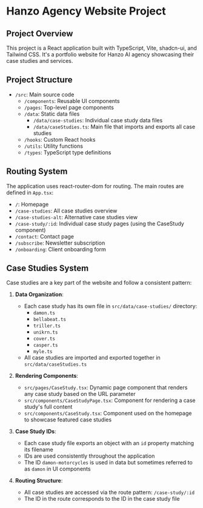 # Hanzo Agency Website Project

## Project Overview
This project is a React application built with TypeScript, Vite, shadcn-ui, and Tailwind CSS. It's a portfolio website for Hanzo AI agency showcasing their case studies and services.

## Project Structure
- `/src`: Main source code
  - `/components`: Reusable UI components
  - `/pages`: Top-level page components
  - `/data`: Static data files
    - `/data/case-studies`: Individual case study data files
    - `/data/caseStudies.ts`: Main file that imports and exports all case studies
  - `/hooks`: Custom React hooks
  - `/utils`: Utility functions
  - `/types`: TypeScript type definitions

## Routing System
The application uses react-router-dom for routing. The main routes are defined in `App.tsx`:
- `/`: Homepage
- `/case-studies`: All case studies overview
- `/case-studies-alt`: Alternative case studies view
- `/case-study/:id`: Individual case study pages (using the CaseStudy component)
- `/contact`: Contact page
- `/subscribe`: Newsletter subscription
- `/onboarding`: Client onboarding form

## Case Studies System
Case studies are a key part of the website and follow a consistent pattern:

1. **Data Organization**:
   - Each case study has its own file in `src/data/case-studies/` directory:
     - `damon.ts`
     - `bellabeat.ts`
     - `triller.ts`
     - `unikrn.ts`
     - `cover.ts`
     - `casper.ts`
     - `myle.ts`
   - All case studies are imported and exported together in `src/data/caseStudies.ts`

2. **Rendering Components**:
   - `src/pages/CaseStudy.tsx`: Dynamic page component that renders any case study based on the URL parameter
   - `src/components/CaseStudyPage.tsx`: Component for rendering a case study's full content
   - `src/components/CaseStudy.tsx`: Component used on the homepage to showcase featured case studies

3. **Case Study IDs**:
   - Each case study file exports an object with an `id` property matching its filename
   - IDs are used consistently throughout the application
   - The ID `damon-motorcycles` is used in data but sometimes referred to as `damon` in UI components

4. **Routing Structure**:
   - All case studies are accessed via the route pattern: `/case-study/:id`
   - The ID in the route corresponds to the ID in the case study file
